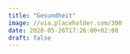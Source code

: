 ```yaml
---
title: "Gesundheit"
image: //via.placeholder.com/300
date: 2020-05-26T17:26:00+02:00
draft: false
---
```

